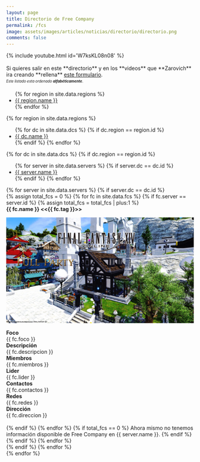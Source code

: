 ```yaml
---
layout: page
title: Directorio de Free Company
permalink: /fcs
image: assets/images/articles/noticias/directorio/directorio.png
comments: false
---
```


<div class="container">
{% include youtube.html id='W7ksKL08n08' %}
</div>
<br/>
Si quieres salir en este **directorio** y en los **videos** que **Zarovich** ira creando **rellena** <a href="https://forms.gle/83z2pDiKRvHPKKxU6" target="_blank">este formulario</a>.<br/>
<sub><sup><i>Este listado esta ordenado <b>alfabéticamente</b></i>.</sup></sub>

<!-- ## REGIONS -->
<ul class="nav nav-tabs" id="regionsTab" role="tablist">
    {% for region in site.data.regions %}
    <li class="nav-item" role="presentation">
        <a class="nav-link {% if region.active %} active{% endif %}" id="{{ region.id }}-tab" data-toggle="tab" href="#{{ region.id }}" role="tab" aria-controls="{{ region.id }}" aria-selected="true">{{ region.name }}</a>        
    </li>
    {% endfor %}
</ul>
<div class="tab-content" id="regionsTabContent">
    {% for region in site.data.regions %}
    <div class="tab-pane fade show {% if region.active %} active{% endif %}" id="{{ region.id }}" role="tabpanel" aria-labelledby="{{ region.id }}-tab">   
        <!-- ## DCS -->
        <ul class="nav nav-tabs" id="region{{ region.id }}Tab" role="tablist">
        {% for dc in site.data.dcs %}
            {% if dc.region == region.id %}
            <!-- ## DC -->
            <li class="nav-item" role="presentation">
                <a class="nav-link {% if dc.active %} active{% endif %}" id="{{ dc.id }}-tab" data-toggle="tab" href="#{{ dc.id }}" role="tab" aria-controls="{{ dc.id }}" aria-selected="true">{{ dc.name }}</a>        
            </li>
            <!-- DC ## -->
            {% endif %}
        {% endfor %}
        </ul>
        <div class="tab-content" id="region{{ region.id }}TabContent">
        {% for dc in site.data.dcs %}
            {% if dc.region == region.id %}
            <div class="tab-pane fade show {% if dc.active %} active{% endif %}" id="{{ dc.id }}" role="tabpanel" aria-labelledby="{{ dc.id }}-tab">
                <!-- ## SERVERS -->
                <ul class="nav nav-tabs" id="dcServers{{ dc.id }}Tab" role="tablist">
                {% for server in site.data.servers %}
                    {% if server.dc == dc.id %}
                    <!-- ## DC -->
                    <li class="nav-item" role="presentation">
                        <a class="nav-link {% if server.active %} active{% endif %}" id="{{ server.id }}-tab" data-toggle="tab" href="#{{ server.id }}" role="tab" aria-controls="{{ server.id }}" aria-selected="true">{{ server.name }}</a>        
                    </li>
                    <!-- DC ## -->
                    {% endif %}
                {% endfor %}
                </ul>
                <div class="tab-content" id="dcServers{{ dc.id }}TabContent">
                {% for server in site.data.servers %}
                    {% if server.dc == dc.id %}
                    <div class="tab-pane fade show {% if server.active %} active{% endif %}" id="{{ server.id }}" role="tabpanel" aria-labelledby="{{ server.id }}-tab">                        
                        {% assign total_fcs = 0 %}
                        {% for fc in site.data.fcs %}
                            {% if fc.server == server.id %}
                            {% assign total_fcs = total_fcs | plus:1 %}
                            <div class="card">
                                <div class="card-header">
                                    <b>{{ fc.name }} &lt;&lt;{{ fc.tag }}&gt;&gt;</b>
                                </div>
                                <div class="card-body">
                                    <p align="center">
                                    <img src="/assets/images/fcs/eternia.jpg"><br/>
                                    </p>
                                    <div class="container">
                                        <div class="span2">
                                        <div class="row">
                                            <div class="col-5">
                                            <b>Foco</b>
                                            </div>
                                            <div class="col-7">
                                            {{ fc.foco }}
                                            </div>
                                        </div>
                                        <div class="row">
                                            <div class="col-5">
                                            <b>Descripción</b>
                                            </div>
                                            <div class="col-7">
                                            {{ fc.descripcion }}
                                            </div>
                                        </div>
                                        <div class="row">
                                            <div class="col-5">
                                            <b>Miembros</b>
                                            </div>
                                            <div class="col-7">
                                            {{ fc.miembros }}
                                            </div>
                                        </div>                                        
                                        <div class="row">
                                            <div class="col-5">
                                            <b>Lider</b>
                                            </div>
                                            <div class="col-7">
                                            {{ fc.lider }}
                                            </div>
                                        </div>
                                        <div class="row">
                                            <div class="col-5">
                                            <b>Contactos</b>
                                            </div>
                                            <div class="col-7">
                                            {{ fc.contactos }}
                                            </div>
                                        </div>
                                        <div class="row">
                                            <div class="col-5">
                                            <b>Redes</b>
                                            </div>
                                            <div class="col-7">
                                            {{ fc.redes }}
                                            </div>
                                        </div>
                                        <div class="row">
                                            <div class="col-5">
                                            <b>Dirección</b>
                                            </div>
                                            <div class="col-7">
                                            {{ fc.direccion }}
                                            </div>
                                        </div> 
                                        </div>                                                                                                                                                                                                         
                                    </div>
                                </div>
                            </div> 
                            <br/>
                            {% endif %}
                        {% endfor %}         
                        {% if total_fcs == 0 %}
                            Ahora mismo no tenemos información disponible de Free Company en {{ server.name }}.
                        {% endif %}                                      
                    </div>
                    {% endif %}
                {% endfor %}            
                </div>
                <!-- SERVERS ## -->
            </div>
            {% endif %}
        {% endfor %}            
        </div>
        <!-- DCS ## -->
    </div>
    {% endfor %}
</div>
<!-- REGIONS ## -->

